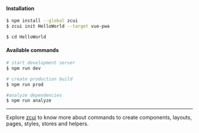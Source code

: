 #### Installation

``` bash
$ npm install --global zcui
$ zcui init HelloWorld --target vue-pwa
```

``` bash
$ cd HelloWorld
```

#### Available commands

``` bash
# start development server
$ npm run dev

# create production build
$ npm run prod

#analyze dependencies
$ npm run analyze
```

---

Explore [zcui](https://github.com/ZoomCar/zcui "zcui cli") to know more about commands to create components, layouts, pages, styles, stores and helpers.

